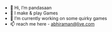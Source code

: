- 👋 Hi, I’m pandasaan
- 👀 I make & play Games
- 🌱 I’m currently working on some quirky games
- 📫 reach me here - abhiraman@live.com

<!---
abhiramansuresh/abhiramansuresh is a ✨ special ✨ repository because its `README.md` (this file) appears on your GitHub profile.
You can click the Preview link to take a look at your changes.
--->
